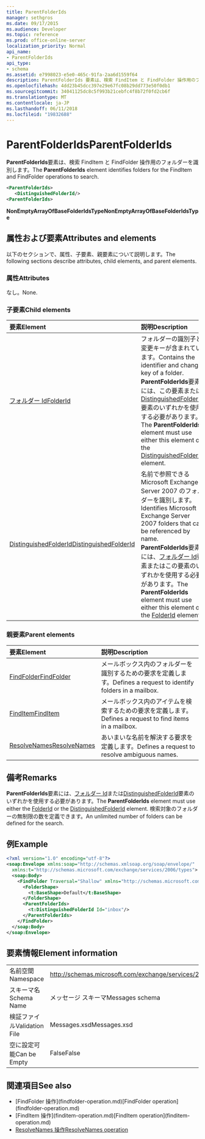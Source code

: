 ```yaml
---
title: ParentFolderIds
manager: sethgros
ms.date: 09/17/2015
ms.audience: Developer
ms.topic: reference
ms.prod: office-online-server
localization_priority: Normal
api_name:
- ParentFolderIds
api_type:
- schema
ms.assetid: e7998023-e5e0-465c-91fa-2aa6d1559f64
description: ParentFolderIds 要素は、検索 FindItem と FindFolder 操作用のフォルダーを識別します。
ms.openlocfilehash: 4dd23b45dcc397e29e67fc08b29dd773e50f0db1
ms.sourcegitcommit: 34041125dc8c5f993b21cebfc4f8b72f0fd2cb6f
ms.translationtype: MT
ms.contentlocale: ja-JP
ms.lasthandoff: 06/11/2018
ms.locfileid: "19832688"
---
```

# <a name="parentfolderids"></a><span data-ttu-id="c9de2-103">ParentFolderIds</span><span class="sxs-lookup"><span data-stu-id="c9de2-103">ParentFolderIds</span></span>

<span data-ttu-id="c9de2-104">**ParentFolderIds**要素は、検索 FindItem と FindFolder 操作用のフォルダーを識別します。</span><span class="sxs-lookup"><span data-stu-id="c9de2-104">The **ParentFolderIds** element identifies folders for the FindItem and FindFolder operations to search.</span></span> 
  
```xml
<ParentFolderIds>
   <DistinguishedFolderId/>
<ParentFolderIds>
```

<span data-ttu-id="c9de2-105">**NonEmptyArrayOfBaseFolderIdsType**</span><span class="sxs-lookup"><span data-stu-id="c9de2-105">**NonEmptyArrayOfBaseFolderIdsType**</span></span>

## <a name="attributes-and-elements"></a><span data-ttu-id="c9de2-106">属性および要素</span><span class="sxs-lookup"><span data-stu-id="c9de2-106">Attributes and elements</span></span>

<span data-ttu-id="c9de2-107">以下のセクションで、属性、子要素、親要素について説明します。</span><span class="sxs-lookup"><span data-stu-id="c9de2-107">The following sections describe attributes, child elements, and parent elements.</span></span>
  
### <a name="attributes"></a><span data-ttu-id="c9de2-108">属性</span><span class="sxs-lookup"><span data-stu-id="c9de2-108">Attributes</span></span>

<span data-ttu-id="c9de2-109">なし。</span><span class="sxs-lookup"><span data-stu-id="c9de2-109">None.</span></span>
  
### <a name="child-elements"></a><span data-ttu-id="c9de2-110">子要素</span><span class="sxs-lookup"><span data-stu-id="c9de2-110">Child elements</span></span>

|<span data-ttu-id="c9de2-111">**要素**</span><span class="sxs-lookup"><span data-stu-id="c9de2-111">**Element**</span></span>|<span data-ttu-id="c9de2-112">**説明**</span><span class="sxs-lookup"><span data-stu-id="c9de2-112">**Description**</span></span>|
|:-----|:-----|
|[<span data-ttu-id="c9de2-113">フォルダー Id</span><span class="sxs-lookup"><span data-stu-id="c9de2-113">FolderId</span></span>](folderid.md) <br/> |<span data-ttu-id="c9de2-114">フォルダーの識別子と変更キーが含まれています。</span><span class="sxs-lookup"><span data-stu-id="c9de2-114">Contains the identifier and change key of a folder.</span></span> <span data-ttu-id="c9de2-115">**ParentFolderIds**要素には、この要素または[DistinguishedFolderId](distinguishedfolderid.md)要素のいずれかを使用する必要があります。</span><span class="sxs-lookup"><span data-stu-id="c9de2-115">The **ParentFolderIds** element must use either this element or the [DistinguishedFolderId](distinguishedfolderid.md) element.</span></span>  <br/> |
|[<span data-ttu-id="c9de2-116">DistinguishedFolderId</span><span class="sxs-lookup"><span data-stu-id="c9de2-116">DistinguishedFolderId</span></span>](distinguishedfolderid.md) <br/> |<span data-ttu-id="c9de2-117">名前で参照できる Microsoft Exchange Server 2007 のフォルダーを識別します。</span><span class="sxs-lookup"><span data-stu-id="c9de2-117">Identifies Microsoft Exchange Server 2007 folders that can be referenced by name.</span></span> <span data-ttu-id="c9de2-118">**ParentFolderIds**要素には、[フォルダー Id](folderid.md)要素またはこの要素のいずれかを使用する必要があります。</span><span class="sxs-lookup"><span data-stu-id="c9de2-118">The **ParentFolderIds** element must use either this element or the [FolderId](folderid.md) element.</span></span>  <br/> |
   
### <a name="parent-elements"></a><span data-ttu-id="c9de2-119">親要素</span><span class="sxs-lookup"><span data-stu-id="c9de2-119">Parent elements</span></span>

|<span data-ttu-id="c9de2-120">**要素**</span><span class="sxs-lookup"><span data-stu-id="c9de2-120">**Element**</span></span>|<span data-ttu-id="c9de2-121">**説明**</span><span class="sxs-lookup"><span data-stu-id="c9de2-121">**Description**</span></span>|
|:-----|:-----|
|[<span data-ttu-id="c9de2-122">FindFolder</span><span class="sxs-lookup"><span data-stu-id="c9de2-122">FindFolder</span></span>](findfolder.md) <br/> |<span data-ttu-id="c9de2-123">メールボックス内のフォルダーを識別するための要求を定義します。</span><span class="sxs-lookup"><span data-stu-id="c9de2-123">Defines a request to identify folders in a mailbox.</span></span>  <br/> |
|[<span data-ttu-id="c9de2-124">FindItem</span><span class="sxs-lookup"><span data-stu-id="c9de2-124">FindItem</span></span>](finditem.md) <br/> |<span data-ttu-id="c9de2-125">メールボックス内のアイテムを検索するための要求を定義します。</span><span class="sxs-lookup"><span data-stu-id="c9de2-125">Defines a request to find items in a mailbox.</span></span>  <br/> |
|[<span data-ttu-id="c9de2-126">ResolveNames</span><span class="sxs-lookup"><span data-stu-id="c9de2-126">ResolveNames</span></span>](resolvenames.md) <br/> |<span data-ttu-id="c9de2-127">あいまいな名前を解決する要求を定義します。</span><span class="sxs-lookup"><span data-stu-id="c9de2-127">Defines a request to resolve ambiguous names.</span></span>  <br/> |
   
## <a name="remarks"></a><span data-ttu-id="c9de2-128">備考</span><span class="sxs-lookup"><span data-stu-id="c9de2-128">Remarks</span></span>

<span data-ttu-id="c9de2-129">**ParentFolderIds**要素には、[フォルダー Id](folderid.md)または[DistinguishedFolderId](distinguishedfolderid.md)要素のいずれかを使用する必要があります。</span><span class="sxs-lookup"><span data-stu-id="c9de2-129">The **ParentFolderIds** element must use either the [FolderId](folderid.md) or the [DistinguishedFolderId](distinguishedfolderid.md) element.</span></span> <span data-ttu-id="c9de2-130">検索対象のフォルダーの無制限の数を定義できます。</span><span class="sxs-lookup"><span data-stu-id="c9de2-130">An unlimited number of folders can be defined for the search.</span></span> 
  
## <a name="example"></a><span data-ttu-id="c9de2-131">例</span><span class="sxs-lookup"><span data-stu-id="c9de2-131">Example</span></span>

```XML
<?xml version="1.0" encoding="utf-8"?>
<soap:Envelope xmlns:soap="http://schemas.xmlsoap.org/soap/envelope/"
  xmlns:t="http://schemas.microsoft.com/exchange/services/2006/types">
  <soap:Body>
    <FindFolder Traversal="Shallow" xmlns="http://schemas.microsoft.com/exchange/services/2006/messages">
      <FolderShape>
        <t:BaseShape>Default</t:BaseShape>
      </FolderShape>
      <ParentFolderIds>
        <t:DistinguishedFolderId Id="inbox"/>
      </ParentFolderIds>
    </FindFolder>
  </soap:Body>
</soap:Envelope>
```

## <a name="element-information"></a><span data-ttu-id="c9de2-132">要素情報</span><span class="sxs-lookup"><span data-stu-id="c9de2-132">Element information</span></span>

|||
|:-----|:-----|
|<span data-ttu-id="c9de2-133">名前空間</span><span class="sxs-lookup"><span data-stu-id="c9de2-133">Namespace</span></span>  <br/> |http://schemas.microsoft.com/exchange/services/2006/messages  <br/> |
|<span data-ttu-id="c9de2-134">スキーマ名</span><span class="sxs-lookup"><span data-stu-id="c9de2-134">Schema Name</span></span>  <br/> |<span data-ttu-id="c9de2-135">メッセージ スキーマ</span><span class="sxs-lookup"><span data-stu-id="c9de2-135">Messages schema</span></span>  <br/> |
|<span data-ttu-id="c9de2-136">検証ファイル</span><span class="sxs-lookup"><span data-stu-id="c9de2-136">Validation File</span></span>  <br/> |<span data-ttu-id="c9de2-137">Messages.xsd</span><span class="sxs-lookup"><span data-stu-id="c9de2-137">Messages.xsd</span></span>  <br/> |
|<span data-ttu-id="c9de2-138">空に設定可能</span><span class="sxs-lookup"><span data-stu-id="c9de2-138">Can be Empty</span></span>  <br/> |<span data-ttu-id="c9de2-139">False</span><span class="sxs-lookup"><span data-stu-id="c9de2-139">False</span></span>  <br/> |
   
## <a name="see-also"></a><span data-ttu-id="c9de2-140">関連項目</span><span class="sxs-lookup"><span data-stu-id="c9de2-140">See also</span></span>

- <span data-ttu-id="c9de2-141">
  [FindFolder 操作](findfolder-operation.md)</span><span class="sxs-lookup"><span data-stu-id="c9de2-141">[FindFolder operation](findfolder-operation.md)</span></span>  
- <span data-ttu-id="c9de2-142">
  [FindItem 操作](finditem-operation.md)</span><span class="sxs-lookup"><span data-stu-id="c9de2-142">[FindItem operation](finditem-operation.md)</span></span> 
- [<span data-ttu-id="c9de2-143">ResolveNames 操作</span><span class="sxs-lookup"><span data-stu-id="c9de2-143">ResolveNames operation</span></span>](resolvenames-operation.md)

